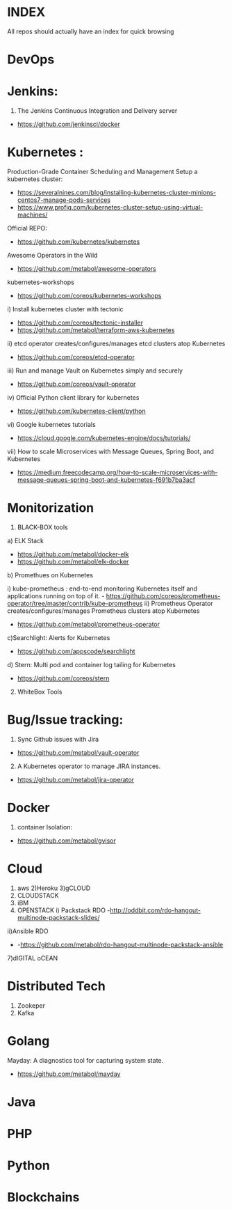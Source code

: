 # INDEX
All repos should actually have an index for quick browsing

# DevOps


# Jenkins:
1) The Jenkins Continuous Integration and Delivery server
  - https://github.com/jenkinsci/docker



# Kubernetes :  
Production-Grade Container Scheduling and Management 
Setup a kubernetes cluster:
- https://severalnines.com/blog/installing-kubernetes-cluster-minions-centos7-manage-pods-services
- https://www.profiq.com/kubernetes-cluster-setup-using-virtual-machines/


Official REPO:
- https://github.com/kubernetes/kubernetes

Awesome Operators in the Wild
 - https://github.com/metabol/awesome-operators
 
kubernetes-workshops
- https://github.com/coreos/kubernetes-workshops

 i) Install kubernetes cluster with tectonic
  - https://github.com/coreos/tectonic-installer
  - https://github.com/metabol/terraform-aws-kubernetes
  
 ii) etcd operator creates/configures/manages etcd clusters atop Kubernetes
 - https://github.com/coreos/etcd-operator
 
 iii) Run and manage Vault on Kubernetes simply and securely 
  - https://github.com/coreos/vault-operator
   
 
  iv) Official Python client library for kubernetes 
   - https://github.com/kubernetes-client/python
   

vi) Google kubernetes tutorials
-  https://cloud.google.com/kubernetes-engine/docs/tutorials/

vii) How to scale Microservices with Message Queues, Spring Boot, and Kubernetes
- https://medium.freecodecamp.org/how-to-scale-microservices-with-message-queues-spring-boot-and-kubernetes-f691b7ba3acf

#  Monitorization

  
1) BLACK-BOX tools

a)  ELK Stack 
 - https://github.com/metabol/docker-elk
 - https://github.com/metabol/elk-docker  
  
b) Promethues on Kubernetes
  
  i) kube-prometheus : end-to-end monitoring Kubernetes itself and applications running on top of it.
    - https://github.com/coreos/prometheus-operator/tree/master/contrib/kube-prometheus
  ii) Prometheus Operator creates/configures/manages Prometheus clusters atop Kubernetes 
   - https://github.com/metabol/prometheus-operator
   
   
   c)Searchlight: Alerts for Kubernetes 
  - https://github.com/appscode/searchlight
  
  
 d) Stern: Multi pod and container log tailing for Kubernetes 
  - https://github.com/coreos/stern
  
  
   
2) WhiteBox Tools
 

# Bug/Issue tracking:

1) Sync Github issues with Jira
  - https://github.com/metabol/vault-operator
2) A Kubernetes operator to manage JIRA instances. 
  - https://github.com/metabol/jira-operator


   
#  Docker
1) container Isolation:
- https://github.com/metabol/gvisor
  
  
# Cloud

1) aws
2)Heroku
3)gCLOUD
4) CLOUDSTACK
5) iBM
6) OPENSTACK
i) Packstack RDO
-http://oddbit.com/rdo-hangout-multinode-packstack-slides/

ii)Ansible RDO
 - -https://github.com/metabol/rdo-hangout-multinode-packstack-ansible

7)dIGITAL oCEAN


# Distributed Tech

1) Zookeper
2) Kafka


# Golang
Mayday: A diagnostics tool for capturing system state. 
- https://github.com/metabol/mayday

# Java



# PHP


# Python




# Blockchains


